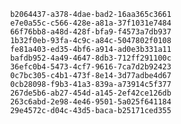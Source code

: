 
                b2064437-a378-4dae-bad2-16aa365c3661
                e7e0a55c-c566-428e-a81a-37f1031e7484
                66f76bb8-a48d-428f-bfa9-f4573a7db937
                1b32f0eb-93fa-4c9c-a84c-5047802f0108
                fe81a403-ed35-4bf6-a914-ad0e3b331a11
                bafdb952-4a49-4647-8db3-712ff291100c
                36efc0b4-5473-4cf7-9616-7ca7d2b92423
                0c7bc305-c4b1-473f-8e14-3d77adbe4d67
                0cb28098-f9b3-41a3-839a-a73914c5f377
                267de5b6-ab27-454d-a145-2ef42ce126db
                263c6abd-2e98-4e46-9501-5a025f641184
                29e4572c-d04c-43d5-baca-b25171ced355
                